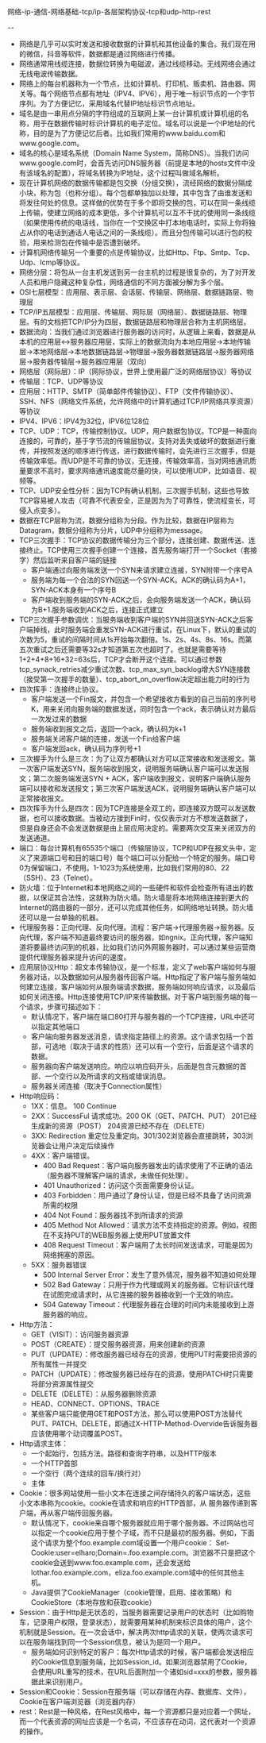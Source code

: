 网络-ip-通信-网络基础-tcp/ip-各层架构协议-tcp和udp-http-rest  

-- 
- 网络是几乎可以实时发送和接收数据的计算机和其他设备的集合。我们现在用的微信，抖音等软件，数据都是通过网络进行传播。   
- 网络通常用线缆连接，数据位转换为电磁波，通过线缆移动。无线网络会通过无线电波传输数据。
- 网络上的每台机器称为一个节点，比如计算机、打印机、贩卖机、路由器、网关等。每个网络节点都有地址（IPV4、IPV6），用于唯一标识节点的一个字节序列。为了方便记忆，采用域名代替IP地址标识节点地址。
- 域名是由一串用点分隔的字符组成的互联网上某一台计算机或计算机组的名称，用于在数据传输时标识计算机的电子定位。域名可以说是一个IP地址的代称，目的是为了方便记忆后者。比如我们常用的www.baidu.com和www.google.com。
- 域名的核心是域名系统（Domain Name System，简称DNS）。当我们访问www.google.com时，会首先访问DNS服务器（前提是本地的hosts文件中没有该域名的配置），将域名转换为IP地址，这个过程叫做域名解析。
- 现在计算机网络的数据传输都是包交换（分组交换），流经网络的数据分隔成小块，称为包（也称分组）。每个包都单独加以处理，其中包含了由谁发送和将发往何处的信息。这样做的优势在于多个即将交换的包，可以在同一条线缆上传输，使建立网络的成本更低，多个计算机可以互不干扰的使用同一条线缆（如果使用传统的电话线，当你在一个交换区中打本地电话时，实际上你将独占从你的电话到通话人电话之间的一条线缆）。而且分包传输可以进行包的校验，用来检测包在传输中是否遭到破坏。
- 计算机网络传输另一个重要的点是传输协议，比如Http、Ftp、Smtp、Tcp、Udp、Icmp等协议。
- 网络分层：将包从一台主机发送到另一台主机的过程是很复杂的，为了对开发人员和用户隐藏这种复杂性，网络通信的不同方面被分解为多个层。
- OSI七层模型：应用层、表示层、会话层、传输层、网络层、数据链路层、物理层
- TCP/IP五层模型：应用层、传输层、网际层（网络层）、数据链路层、物理层。有的文档把TCP/IP分为四层，数据链路层和物理层合称为主机网络层。
- 数据流向：当我们通过浏览器进行服务器的访问时，从逻辑上来看，数据是从本机的应用层<->服务器应用层，实际上的数据流向为本地应用层->本地传输层->本地网络层->本地数据链路层->物理层->服务器数据链路层->服务器网络层->服务器传输层->服务器应用层（双向）
- 网络层（网际层）：IP（网际协议，世界上使用最广泛的网络层协议）等协议
- 传输层：TCP、UDP等协议
- 应用层：HTTP、SMTP（简单邮件传输协议）、FTP（文件传输协议）、SSH、NFS（网络文件系统，允许网络中的计算机通过TCP/IP网络共享资源）等协议
- IPV4、IPV6：IPV4为32位，IPV6位128位
- TCP、UDP：TCP，传输控制协议。UDP，用户数据包协议。TCP是一种面向连接的，可靠的，基于字节流的传输层协议，支持对丢失或破坏的数据进行重传，并按照发送的顺序进行传送，进行数据传输时，会先进行三次握手，但是传输效率低。而UDP是不可靠的协议，无连接，传输效率高，当对网络通讯质量要求不高时，要求网络通讯速度能尽量的快，可以使用UDP，比如语音、视频等。
- TCP、UDP安全性分析：因为TCP有确认机制，三次握手机制，这些也导致TCP容易被人攻击（可靠不代表安全，正是因为为了可靠性，使流程变长，可侵入点变多）。
- 数据在TCP层称为流，数据分组称为分段。作为比较，数据在IP层称为Datagram，数据分组称为分片，UDP中分组称为message。
- TCP三次握手：TCP协议的数据传输分为三个部分，连接创建、数据传送、连接终止。TCP使用三次握手创建一个连接，首先服务端打开一个Socket（套接字）然后监听来自客户端的链接
	- 客户端通过向服务端发送一个SYN来请求建立连接，SYN附带一个序号A
	- 服务端为每一个合法的SYN回送一个SYN-ACK。ACK的确认码为A+1，SYN-ACK本身有一个序号B
	- 客户端收到服务端的SYN-ACK之后，会向服务端发送一个ACK，确认码为B+1.服务端收到ACK之后，连接正式建立
- TCP三次握手参数调优：当服务端收到客户端的SYN并回送SYN-ACK之后客户端掉线，此时服务端会重发SYN-ACK进行重试，在Linux下，默认的重试的次数为5，重试的间隔时间从1s开始每次翻倍。1s、2s、4s、8s、16s。而第五次重试之后还需要等32s才知道第五次也超时了。也就是需要等待1+2+4+8+16+32=63s后，TCP才会断开这个连接。可以通过参数tcp_synack_retries减少重试次数、tcp_max_syn_backlog增大SYN连接数（接受第一次握手的数量）、tcp_abort_on_overflow决定超出能力时的行为
- 四次挥手：连接终止协议。
	- 客户端发送一个Fin报文，并包含一个希望接收方看到的自己当前的序列号K，用来关闭向服务端的数据发送，同时包含一个ack，表示确认对方最后一次发过来的数据
	- 服务端收到报文之后，返回一个ack，确认码为k+1
	- 服务端关闭客户端的连接，发送一个Fin给客户端
	- 客户端发回ack，确认码为序列号+1
- 三次握手为什么是三次：为了让双方都确认对方可以正常接收和发送报文。第一次客户端发送SYN，服务端收到报文，说明服务端确认客户端可以发送报文；第二次服务端发送SYN + ACK，客户端收到报文，说明客户端确认服务端可以接收和发送报文；第三次客户端发送ACK，说明服务端确认客户端可以正常接收报文。
- 四次挥手为什么是四次：因为TCP连接是全双工的，即连接双方既可以发送数据，也可以接收数据。当被动方接到Fin时，仅仅表示对方不想发送数据了，但是自身还会不会发送数据是由上层应用决定的。需要两次交互来关闭双方的发送通道。
- 端口：每台计算机有65535个端口（传输层协议，TCP和UDP在报文头中，定义了来源端口号和目的端口号）每个端口可以分配给一个特定的服务。端口号0为保留端口，不使用。1-1023为系统使用，比如我们常用的80、22（SSH）、23（Telnet）。
- 防火墙：位于Internet和本地网络之间的一些硬件和软件会检查所有进出的数据，以保证其合法性，这就称为防火墙。防火墙是将本地网络连接到更大的Internet的路由器的一部分，还可以完成其他任务，如网络地址转换。防火墙还可以是一台单独的机器。
- 代理服务器：正向代理、反向代理。流程：客户端->代理服务器->服务器。反向代理，客户端不知道最终要访问的服务器，如ngnix。正向代理，客户端知道将要最终访问到的机器，比如我们访问外网服务器时，可以通过某些运营商提供代理服务器来提升访问的速度。
- 应用层协议Http：超文本传输协议，是一个标准，定义了web客户端如何与服务器对话，以及数据如何从服务器传回客户端。Http指定了客户端与服务端如何建立连接，客户端如何从服务端请求数据，服务端如何响应请求，以及最后如何关闭连接。Http连接使用TCP/IP来传输数据。对于客户端到服务端的每一个请求，步骤可描述如下：
	- 默认情况下，客户端在端口80打开与服务器的一个TCP连接，URL中还可以指定其他端口
	- 客户端向服务器发送消息，请求指定路径上的资源。这个请求包括一个首部，可选地（取决于请求的性质）还可以有一个空行，后面是这个请求的数据。
	- 服务器向客户端发送响应。响应以响应码开头，后面是包含元数据的首部、一个空行以及所请求的文档或错误消息。
	- 服务器关闭连接（取决于Connection属性）
- Http响应码：
	- 1XX：信息。 100 Continue
	- 2XX：SuccessFul 请求成功。200 OK（GET、PATCH、PUT） 201已经生成新的资源（POST） 204资源已经不存在（DELETE）
	- 3XX: Redirection 重定位及重定向。301/302浏览器会直接跳转，303浏览器会让用户决定后续操作
	- 4XX：客户端错误。
		- 400 Bad Request：客户端向服务器发出的请求使用了不正确的语法（服务器不理解客户端的请求，未做任何处理）。
		- 401 Unauthorized：访问这个页面需要身份认证。
		- 403 Forbidden：用户通过了身份认证，但是已经不具备了访问资源所需的权限
		- 404 Not Found：服务器找不到所请求的资源
		- 405 Method Not Allowed：请求方法不支持指定的资源。例如，视图在不支持PUT的WEB服务器上使用PUT放置文件
		- 408 Request Timeout：客户端用了太长时间发送请求，可能是因为网络拥塞的原因。
	- 5XX：服务器错误
		- 500 Internal Server Error：发生了意外情况，服务器不知道如何处理
		- 502 Bad Gateway：只用于作为代理或网关的服务器。它标识该代理在试图完成请求时，从它连接的服务器接收到一个无效的响应。
		- 504 Gateway Timeout：代理服务器在合理的时间内未能接收到上游服务器的响应。
- Http方法：
	- GET（VISIT）：访问服务器资源
	- POST（CREATE）：提交服务器资源，用来创建新的资源
	- PUT（UPDATE）：修改服务器已经存在的资源，使用PUT时需要把资源的所有属性一并提交
	- PATCH（UPDATE）：修改服务器已经存在的资源，使用PATCH时只需要将部分资源属性提交
	- DELETE（DELETE）：从服务器删除资源
	- HEAD、CONNECT、OPTIONS、TRACE
	- 某些客户端只能使用GET和POST方法，那么可以使用POST方法替代PUT、PATCH、DELETE，即通过X-HTTP-Method-Overvide告诉服务器应该使用哪个动词覆盖POST。
- Http请求主体：
	- 一个起始行，包括方法。路径和查询字符串，以及HTTP版本
	- 一个HTTP首部
	- 一个空行（两个连续的回车/换行对）
	- 主体
- Cookie：很多网站使用一些小文本在连接之间存储持久的客户端状态，这些小文本串称为cookie。cookie在请求和响应的HTTP首部，从 服务器传递到客户端，再从客户端传回服务器。
	- 默认情况下，cookie来自哪个服务器就应用于哪个服务器。不过网站也可以指定一个cookie应用于整个子域，而不只是最初的服务器。例如，下面这个请求为整个foo.example.com域设置一个用户cookie： Set-Cookie:user=elharo;Domain=.foo.example.com。浏览器不只是把这个cookie会送到www.foo.example.com，还会发送给lothar.foo.example.com，eliza.foo.example.com域中的任何其他主机。
	- Java提供了CookieManager（cookie管理，启用、接收策略）和CookieStore（本地存放和获取cookie）
- Session：由于Http是无状态的，当服务器需要记录用户的状态时（比如购物车，记录用户权限，登录状态），就需要用某种机制来标识具体的用户，这个机制就是Session。在一次会话中，解决两次http请求的关联，使两次请求可以在服务端找到同一个Session信息，被认为是同一个用户。
	- 服务端如何识别特定的客户：每次Http请求的时候，客户端都会发送相应的Cookie信息到服务端，比如Session_id。如果浏览器禁用了Cookie，会使用URL重写的技术，在URL后面附加一个诸如sid=xxx的参数，服务器据此来识别用户。
- Session和Cookie：Session在服务端（可以存储在内存、数据库、文件），Cookie在客户端浏览器（浏览器内存）
- rest：Rest是一种风格，在Rest风格中，每一个资源都只是对应着一个网址，而一个代表资源的网址应该是一个名词，不应该存在动词，这代表对一个资源的操作。




